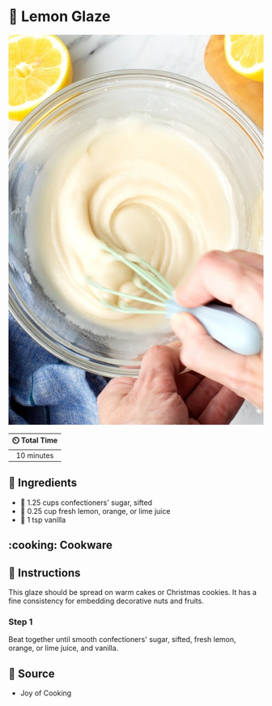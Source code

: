 # :lemon: Lemon Glaze

![Lemon Glaze](../../assets/images/lemon-glaze.jpg)

| :timer_clock: Total Time |
|:-----------------------: |
| 10 minutes |

## :salt: Ingredients

- :candy: 1.25 cups confectioners' sugar, sifted
- :lemon: 0.25 cup fresh lemon, orange, or lime juice
- :ice_cream: 1 tsp vanilla

## :cooking: Cookware

## :pencil: Instructions

This glaze should be spread on warm cakes or Christmas cookies. It has a fine consistency for embedding decorative nuts
and fruits.

### Step 1

Beat together until smooth confectioners' sugar, sifted, fresh lemon, orange, or lime juice, and vanilla.

## :link: Source

- Joy of Cooking
